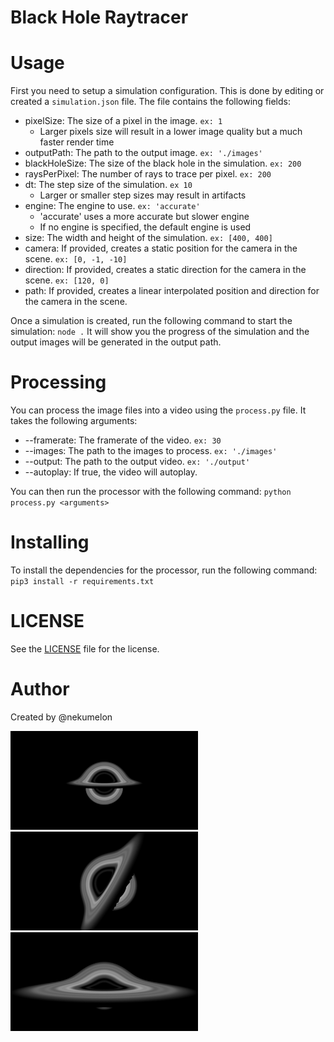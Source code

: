 # Black Hole Raytracer

# Usage

First you need to setup a simulation configuration. This is done by editing or created a `simulation.json` file. The file contains the following fields:

-   pixelSize: The size of a pixel in the image. `ex: 1`
    -   Larger pixels size will result in a lower image quality but a much faster render time
-   outputPath: The path to the output image. `ex: './images'`
-   blackHoleSize: The size of the black hole in the simulation. `ex: 200`
-   raysPerPixel: The number of rays to trace per pixel. `ex: 200`
-   dt: The step size of the simulation. `ex 10`
    -   Larger or smaller step sizes may result in artifacts
-   engine: The engine to use. `ex: 'accurate'`
    -   'accurate' uses a more accurate but slower engine
    -   If no engine is specified, the default engine is used
-   size: The width and height of the simulation. `ex: [400, 400]`
-   camera: If provided, creates a static position for the camera in the scene. `ex: [0, -1, -10]`
-   direction: If provided, creates a static direction for the camera in the scene. `ex: [120, 0]`
-   path: If provided, creates a linear interpolated position and direction for the camera in the scene.

Once a simulation is created, run the following command to start the simulation: `node .`
It will show you the progress of the simulation and the output images will be generated in the output path.

# Processing

You can process the image files into a video using the `process.py` file. It takes the following arguments:

-   --framerate: The framerate of the video. `ex: 30`
-   --images: The path to the images to process. `ex: './images'`
-   --output: The path to the output video. `ex: './output'`
-   --autoplay: If true, the video will autoplay.

You can then run the processor with the following command: `python process.py <arguments>`

# Installing

To install the dependencies for the processor, run the following command:
`pip3 install -r requirements.txt`

# LICENSE

See the [LICENSE](LICENSE.md) file for the license.

# Author

Created by @nekumelon

<img src='assets/blackHole1.png' width=300>
<img src='assets/blackHole2.jpeg' width=300>
<img src='assets/blackHole2.png' width=300>

